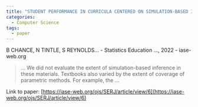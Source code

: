 ```yaml
---
title: "STUDENT PERFORMANCE IN CURRICULA CENTERED ON SIMULATION-BASED INFERENCE"
categories:
  - Computer Science
tags:
  - paper
---
```

B CHANCE, N TINTLE, S REYNOLDS… - Statistics Education …, 2022 - iase-web.org

>… We did not evaluate the extent of simulation-based inference in these materials. Textbooks also varied by the extent of coverage of parametric methods. For example, the …

Link to paper: [https://iase-web.org/ojs/SERJ/article/view/6](https://iase-web.org/ojs/SERJ/article/view/6)
